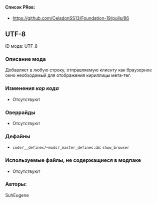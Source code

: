 

#### Список PRов:

- https://github.com/CeladonSS13/Foundation-19/pulls/86

## UTF-8

ID мода: UTF_8

### Описание мода

Добавляет в любую строку, отправляемую клиенту как браузерное окно необходимый для отображения кириллицы мета-тег.

### Изменения *кор кода*

- Отсутствуют

### Оверрайды

- Отсутствуют

### Дефайны

- `code/__defines/~mods/_master_defines.dm`: `show_browser`

### Используемые файлы, не содержащиеся в модпаке

- Отсутствуют

### Авторы:

SuhEugene
